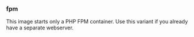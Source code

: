### fpm

This image starts only a PHP FPM container. Use this variant if you already have a separate webserver.
